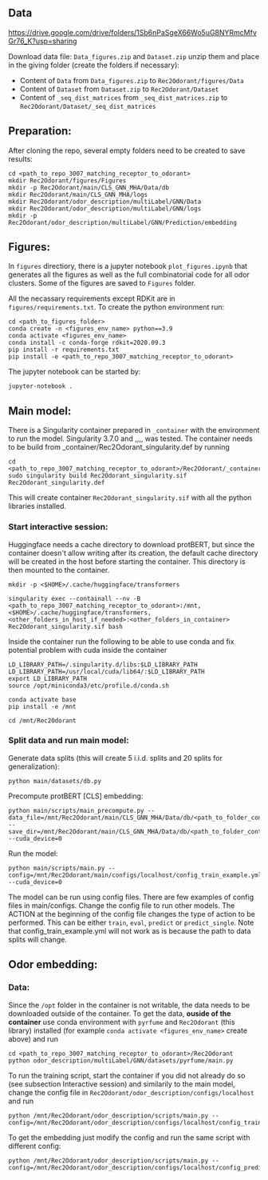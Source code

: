 Data
----
https://drive.google.com/drive/folders/1Sb6nPaSgeX66Wo5uG8NYRmcMfvGr76_K?usp=sharing

Download data file: `Data_figures.zip` and `Dataset.zip` unzip them and place in the giving folder (create the folders if necessary):
  - Content of `Data` from `Data_figures.zip` to `Rec2Odorant/figures/Data`
  - Content of `Dataset` from `Dataset.zip` to `Rec2Odorant/Dataset`
  - Content of `_seq_dist_matrices` from `_seq_dist_matrices.zip` to `Rec2Odorant/Dataset/_seq_dist_matrices`

Preparation:
------------
After cloning the repo, several empty folders need to be created to save results:
```
cd <path_to_repo_3007_matching_receptor_to_odorant>
mkdir Rec2Odorant/figures/Figures
mkdir -p Rec2Odorant/main/CLS_GNN_MHA/Data/db
mkdir Rec2Odorant/main/CLS_GNN_MHA/logs
mkdir Rec2Odorant/odor_description/multiLabel/GNN/Data
mkdir Rec2Odorant/odor_description/multiLabel/GNN/logs
mkdir -p Rec2Odorant/odor_description/multiLabel/GNN/Prediction/embedding
```

Figures:
--------
In `figures` directiory, there is a jupyter notebook `plot_figures.ipynb` that generates all the figures as well as the full combinatorial code for all odor clusters. Some of the figures are saved to `Figures` folder.

All the necassary requirements except RDKit are in `figures/requirements.txt`.
To create the python environment run:
```
cd <path_to_figures_folder>
conda create -n <figures_env_name> python==3.9
conda activate <figures_env_name>
conda install -c conda-forge rdkit=2020.09.3
pip install -r requirements.txt
pip install -e <path_to_repo_3007_matching_receptor_to_odorant>
```
The jupyter notebook can be started by:
```
jupyter-notebook .
```

Main model:
-----------
There is a Singularity container prepared in `_container` with the environment to run the model. Singularity 3.7.0 and ,,,, was tested.
The container needs to be build from \_container/Rec2Odorant_singularity.def by running

```
cd <path_to_repo_3007_matching_receptor_to_odorant>/Rec2Odorant/_container
sudo singularity build Rec2Odorant_singularity.sif Rec2Odorant_singularity.def
```

This will create container `Rec2Odorant_singularity.sif` with all the python libraries installed.

### Start interactive session:
Huggingface needs a cache directory to download protBERT, but since the container doesn't allow writing after its creation, the default cache directory will be created in the host before starting the container. This directory is then mounted to the container.
```
mkdir -p <$HOME>/.cache/huggingface/transformers

singularity exec --containall --nv -B <path_to_repo_3007_matching_receptor_to_odorant>:/mnt,<$HOME>/.cache/huggingface/transformers,<other_folders_in_host_if_needed>:<other_folders_in_container> Rec2Odorant_singularity.sif bash
```
Inside the container run the following to be able to use conda and fix potential problem with cuda inside the container
```
LD_LIBRARY_PATH=/.singularity.d/libs:$LD_LIBRARY_PATH
LD_LIBRARY_PATH=/usr/local/cuda/lib64/:$LD_LIBRARY_PATH
export LD_LIBRARY_PATH
source /opt/miniconda3/etc/profile.d/conda.sh

conda activate base
pip install -e /mnt

cd /mnt/Rec2Odorant
```

### Split data and run main model:
Generate data splits (this will create 5 i.i.d. splits and 20 splits for generalization):
```
python main/datasets/db.py
```

Precompute protBERT [CLS] embedding:
```
python main/scripts/main_precompute.py --data_file=/mnt/Rec2Odorant/main/CLS_GNN_MHA/Data/db/<path_to_folder_containing_seqs_csv>/seqs.csv.csv --save_dir=/mnt/Rec2Odorant/main/CLS_GNN_MHA/Data/db/<path_to_folder_containing_seqs_csv> --cuda_device=0
```

Run the model:
```
python main/scripts/main.py --config=/mnt/Rec2Odorant/main/configs/localhost/config_train_example.yml --cuda_device=0
```
The model can be run using config files. There are few examples of config files in main/configs. Change the config file to run other models. The ACTION at the beginning of the config file changes the type of action to be performed. This can be either `train`, `eval`, `predict` or `predict_single`. Note that config_train_example.yml will not work as is because the path to data splits will change.

Odor embedding:
---------------
### Data:
Since the `/opt` folder in the container is not writable, the data needs to be downloaded outside of the container.
To get the data, **ouside of the container** use conda environment with `pyrfume` and `Rec2Odorant` (this library) installed (for example `conda activate <figures_env_name>` create above) and run 
```
cd <path_to_repo_3007_matching_receptor_to_odorant>/Rec2Odorant
python odor_description/multiLabel/GNN/datasets/pyrfume/main.py
```
To run the training script, start the container if you did not already do so (see subsection Interactive session) and similarily to the main model, 
change the config file in `Rec2Odorant/odor_description/configs/localhost` and run
```
python /mnt/Rec2Odorant/odor_description/scripts/main.py --config=/mnt/Rec2Odorant/odor_description/configs/localhost/config_train.yml
```
To get the embedding just modify the config and run the same script with different config:
```
python /mnt/Rec2Odorant/odor_description/scripts/main.py --config=/mnt/Rec2Odorant/odor_description/configs/localhost/config_predict.yml
```
